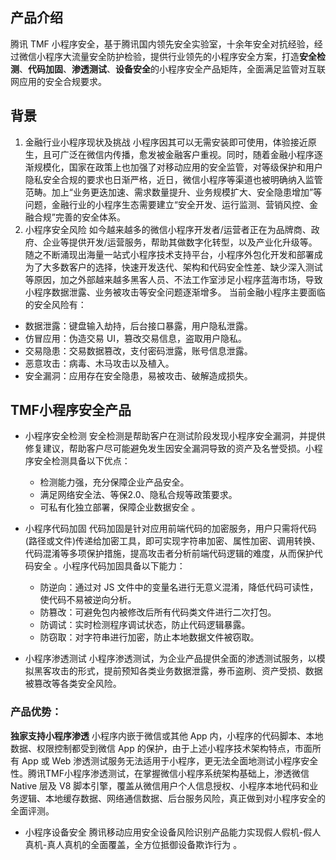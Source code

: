 ## 产品介绍
腾讯 TMF 小程序安全，基于腾讯国内领先安全实验室，十余年安全对抗经验，经过微信小程序大流量安全防护检验，提供行业领先的小程序安全方案，打造**安全检测**、**代码加固**、**渗透测试**、**设备安全**的小程序安全产品矩阵，全面满足监管对互联网应用的安全合规要求。


## 背景
1. 金融行业小程序现状及挑战
	小程序因其可以无需安装即可使用，体验接近原生，且可广泛在微信内传播，愈发被金融客户重视。同时，随着金融小程序逐渐规模化，国家在政策上也加强了对移动应用的安全监管，对等级保护和用户隐私安全合规的要求也日渐严格，近日，微信小程序等渠道也被明确纳入监管范畴。加上“业务更迭加速、需求数量提升、业务规模扩大、安全隐患增加”等问题，金融行业的小程序生态需要建立“安全开发、运行监测、营销风控、金融合规”完善的安全体系。
2. 小程序安全风险
如今越来越多的微信小程序开发者/运营者正在为品牌商、政府、企业等提供开发/运营服务，帮助其做数字化转型，以及产业化升级等。随之不断涌现出海量一站式小程序技术支持平台，小程序外包化开发和部署成为了大多数客户的选择，快速开发迭代、架构和代码安全性差、缺少深入测试等原因，加之外部越来越多黑客人员、不法工作室涉足小程序蓝海市场，导致小程序数据泄露、业务被攻击等安全问题逐渐增多。
当前金融小程序主要面临的安全风险有：
 - 数据泄露：键盘输入劫持，后台接口暴露，用户隐私泄露。
 - 仿冒应用：伪造交易 UI，篡改交易信息，盗取用户隐私。
 - 交易隐患：交易数据篡改，支付密码泄露，账号信息泄露。
 - 恶意攻击：病毒、木马攻击以及植入。
 - 安全漏洞：应用存在安全隐患，易被攻击、破解造成损失。



## TMF小程序安全产品
 -	小程序安全检测
安全检测是帮助客户在测试阶段发现小程序安全漏洞，并提供修复建议，帮助客户尽可能避免发生因安全漏洞导致的资产及名誉受损。小程序安全检测具备以下优点：
    - 检测能力强，充分保障企业产品安全。
    - 满足网络安全法、等保2.0、隐私合规等政策要求。
    - 可私有化独立部署，保障企业数据安全 。

 -	小程序代码加固
代码加固是针对应用前端代码的加密服务，用户只需将代码(路径或文件)传递给加密工具，即可实现字符串加密、属性加密、调用转换、代码混淆等多项保护措施，提高攻击者分析前端代码逻辑的难度，从而保护代码安全 。小程序代码加固具备以下能力：
    - 防逆向：通过对 JS 文件中的变量名进行无意义混淆，降低代码可读性，使代码不易被逆向分析。
    - 防篡改：可避免包内被修改后所有代码类文件进行二次打包。
    - 防调试：实时检测程序调试状态，防止代码逻辑暴露。
    - 防窃取：对字符串进行加密，防止本地数据文件被窃取。

 -	小程序渗透测试
小程序渗透测试，为企业产品提供全面的渗透测试服务，以模拟黑客攻击的形式，提前预知各类业务数据泄露，券币盗刷、资产受损、数据被篡改等各类安全风险。

  ### 产品优势：
**独家支持小程序渗透**
小程序内嵌于微信或其他 App 内，小程序的代码脚本、本地数据、权限控制都受到微信 App 的保护，由于上述小程序技术架构特点，市面所有 App 或 Web 渗透测试服务无法适用于小程序，更无法全面地测试小程序安全性。腾讯TMF小程序渗透测试，在掌握微信小程序系统架构基础上，渗透微信 Native 层及 V8 脚本引擎，覆盖从微信用户个人信息授权、小程序本地代码和业务逻辑、本地缓存数据、网络通信数据、后台服务风险，真正做到对小程序安全的全面评测。

 -	小程序设备安全
腾讯移动应用安全设备风险识别产品能力实现假人假机-假人真机-真人真机的全面覆盖，全方位抵御设备欺诈行为 。

